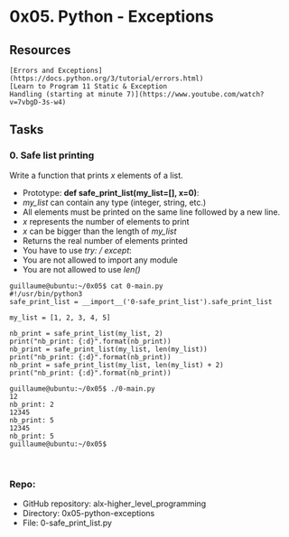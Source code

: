 # 0x05. Python - Exceptions<br>


## Resources<br> 
    [Errors and Exceptions](https://docs.python.org/3/tutorial/errors.html)  
    [Learn to Program 11 Static & Exception
    Handling (starting at minute 7)](https://www.youtube.com/watch?v=7vbgD-3s-w4)



## Tasks
### 0. Safe list printing
Write a function that prints *x* elements of a list.  

* Prototype: **def safe_print_list(my_list=[], x=0)**:  
* *my_list* can contain any type (integer, string, etc.)  
* All elements must be printed on the same line followed by a new line.  
* *x* represents the number of elements to print  
* *x* can be bigger than the length of *my_list*  
* Returns the real number of elements printed  
* You have to use *try: / except*:  
* You are not allowed to import any module  
* You are not allowed to use *len()*  
```
guillaume@ubuntu:~/0x05$ cat 0-main.py  
#!/usr/bin/python3  
safe_print_list = __import__('0-safe_print_list').safe_print_list  

my_list = [1, 2, 3, 4, 5]  

nb_print = safe_print_list(my_list, 2)  
print("nb_print: {:d}".format(nb_print))  
nb_print = safe_print_list(my_list, len(my_list))  
print("nb_print: {:d}".format(nb_print))
nb_print = safe_print_list(my_list, len(my_list) + 2)
print("nb_print: {:d}".format(nb_print))  

guillaume@ubuntu:~/0x05$ ./0-main.py  
12  
nb_print: 2  
12345  
nb_print: 5  
12345  
nb_print: 5  
guillaume@ubuntu:~/0x05$   
```
<br>

### Repo:  

* GitHub repository: alx-higher_level_programming  
* Directory: 0x05-python-exceptions  
* File: 0-safe_print_list.py  
